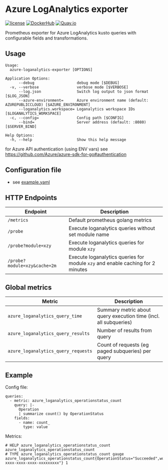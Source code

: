 Azure LogAnalytics exporter
============================

[![license](https://img.shields.io/github/license/webdevops/azure-loganalytics-exporter.svg)](https://github.com/webdevops/azure-loganalytics-exporter/blob/master/LICENSE)
[![DockerHub](https://img.shields.io/badge/DockerHub-webdevops%2Fazure--loganalytics--exporter-blue)](https://hub.docker.com/r/webdevops/azure-loganalytics-exporter/)
[![Quay.io](https://img.shields.io/badge/Quay.io-webdevops%2Fazure--loganalytics--exporter-blue)](https://quay.io/repository/webdevops/azure-loganalytics-exporter)

Prometheus exporter for Azure LogAnalytics kusto queries with configurable fields and transformations.

Usage
-----

```
Usage:
  azure-loganalytics-exporter [OPTIONS]

Application Options:
      --debug                   debug mode [$DEBUG]
  -v, --verbose                 verbose mode [$VERBOSE]
      --log.json                Switch log output to json format [$LOG_JSON]
      --azure-environment=      Azure environment name (default: AZUREPUBLICCLOUD) [$AZURE_ENVIRONMENT]
      --loganalytics.workspace= Loganalytics workspace IDs [$LOGANALYTICS_WORKSPACE]
  -c, --config=                 Config path [$CONFIG]
      --bind=                   Server address (default: :8080) [$SERVER_BIND]

Help Options:
  -h, --help                    Show this help message
```

for Azure API authentication (using ENV vars) see https://github.com/Azure/azure-sdk-for-go#authentication

Configuration file
------------------

* see [example.yaml](example.yaml)

HTTP Endpoints
--------------

| Endpoint                       | Description                                                                         |
|--------------------------------|-------------------------------------------------------------------------------------|
| `/metrics`                     | Default prometheus golang metrics                                                   |
| `/probe`                       | Execute loganalytics queries without set module name                               |
| `/probe?module=xzy`            | Execute loganalytics queries for module `xzy`                                      |
| `/probe?module=xzy&cache=2m`   | Execute loganalytics queries for module `xzy` and enable caching for 2 minutes     |

Global metrics
--------------

| Metric                               | Description                                                                    |
|--------------------------------------|--------------------------------------------------------------------------------|
| `azure_loganalytics_query_time`     | Summary metric about query execution time (incl. all subqueries)               |
| `azure_loganalytics_query_results`  | Number of results from query                                                   |
| `azure_loganalytics_query_requests` | Count of requests (eg paged subqueries) per query                              |


Example
-------

Config file:
```
queries:
  - metric: azure_loganalytics_operationstatus_count
    query: |-
      Operation
      | summarize count() by OperationStatus
    fields:
      - name: count_
        type: value

```

Metrics:
```
# HELP azure_loganalytics_operationstatus_count azure_loganalytics_operationstatus_count
# TYPE azure_loganalytics_operationstatus_count gauge
azure_loganalytics_operationstatus_count{OperationStatus="Succeeded",workspaceId="xxxxx-xxxx-xxxx-xxxx-xxxxxxxxx"} 1
```
